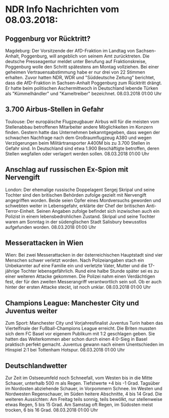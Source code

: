 # NDR Info Nachrichten vom 08.03.2018:


## Poggenburg vor Rücktritt?
Magdeburg: Der Vorsitzende der AfD-Fraktion im Landtag von Sachsen-Anhalt, Poggenburg, will angeblich von seinem Amt zurücktreten. Die deutsche Presseagentur meldet unter Berufung auf Fraktionskreise, Poggenburg wolle den Schritt spätestens am Montag vollziehen. Bei einer geheimen Vertrauensabstimmung habe er nur drei von 22 Stimmen erhalten. Zuvor hatten NDR, WDR und "Süddeutsche Zeitung" berichtet, dass die AfD-Fraktion in Sachsen-Anhalt Poggenburg zum Rücktritt drängt. Er hatte beim politischen Aschermittwoch in Deutschland lebende Türken als "Kümmelhändler" und "Kameltreiber" bezeichnet. 08.03.2018 01:00 Uhr 

## 3.700 Airbus-Stellen in Gefahr
Toulouse: Der europäische Flugzeugbauer Airbus will für die meisten vom Stellenabbau betroffenen Mitarbeiter andere Möglichkeiten im Konzern finden. Gestern hatte das Unternehmen bekanntgegeben, dass wegen der schwachen Nachfrage nach dem Großraumflugzeug A380 und wegen Verzögerungen beim Militärtransporter A400M bis zu 3.700 Stellen in Gefahr sind. In Deutschland sind etwa 1.900 Beschäftigte betroffen, deren Stellen wegfallen oder verlagert werden sollen. 08.03.2018 01:00 Uhr 

## Anschlag auf russischen Ex-Spion mit Nervengift
London: Der ehemalige russische Doppelagent Sergej Skripal und seine Tochter sind den britischen Behörden zufolge gezielt mit Nervengift angegriffen worden. Beide seien Opfer eines Mordversuchs geworden und schwebten weiter in Lebensgefahr, erklärte der Chef der britischen Anti-Terror-Einheit. Seinen Angaben zufolge befindet sich inzwischen auch ein Polizist in einem lebensbedrohlichen Zustand. Skripal und seine Tochter waren am Sonntag in der südenglischen Stadt Salisbury bewusstlos aufgefunden worden. 08.03.2018 01:00 Uhr 

## Messerattacken in Wien
Wien: Bei zwei Messerattacken in der österreichischen Hauptstadt sind vier Menschen schwer verletzt worden. Nach Polizeiangaben stach ein Unbekannter auf eine Familie ein und verletzte Vater, Mutter und die 17-jährige Tochter lebensgefährlich. Rund eine halbe Stunde später sei es zu einer weiteren Attacke gekommen. Die Polizei nahm einen Verdächtigen fest, der für den zweiten Messerangriff verantwortlich sein soll. Ob er auch hinter der ersten Attacke steckt, ist noch unklar. 08.03.2018 01:00 Uhr 

## Champions League: Manchester City und Juventus weiter
Zum Sport: 	Manchester City und Vorjahresfinalist Juventus Turin haben das Viertelfinale der Fußball-Champions League erreicht. Die Briten mussten sich dem FC Basel vor eigenem Publikum mit 1:2 geschlagen geben. Sie hatten das Weiterkommen aber schon durch einen 4:0-Sieg in Basel praktisch perfekt gemacht. Juventus gewann nach einem Unentschieden im Hinspiel 2:1 bei Tottenham Hotspur. 08.03.2018 01:00 Uhr 

## Deutschlandwetter
Zur Zeit im Ostseeumfeld noch Schneefall, vom Westen bis in die Mitte Schauer, unterhalb 500 m als Regen. Tiefstwerte +4 bis -1 Grad. Tagsüber im Nordosten abziehende Schauer, in Vorpommern Schnee. Im Westen und Nordwesten Regenschauer, im Süden heitere Abschnitte, 4 bis 14 Grad. Die weiteren Aussichten: Am Freitag teils sonnig, teils bewölkt, nur stellenweise etwas Regen, 5 bis 15 Grad. Am Samstag oft Regen, im Südosten meist trocken, 6 bis 16 Grad. 08.03.2018 01:00 Uhr 
